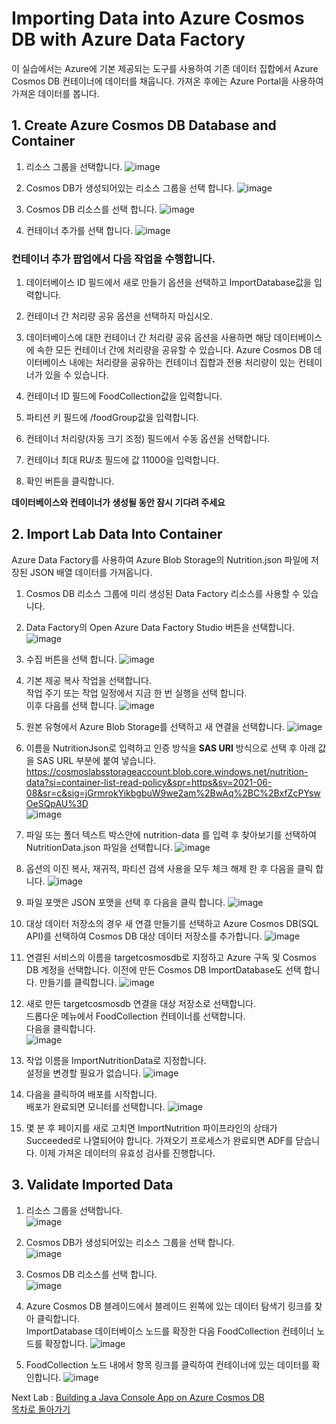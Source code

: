 # Importing Data into Azure Cosmos DB with Azure Data Factory
이 실습에서는 Azure에 기본 제공되는 도구를 사용하여 기존 데이터 집합에서 Azure Cosmos DB 컨테이너에 데이터를 채웁니다. 
가져온 후에는 Azure Portal을 사용하여 가져온 데이터를 봅니다.

## 1. Create Azure Cosmos DB Database and Container

1. 리소스 그룹을 선택합니다. 
![image](https://user-images.githubusercontent.com/44718680/182298967-92f8ceb3-773e-48dc-afbb-3c7033bdc07a.png)   

2. Cosmos DB가 생성되어있는 리소스 그룹을 선택 합니다.
![image](https://user-images.githubusercontent.com/44718680/182299036-1d829d6b-ec41-4f63-9a6b-696cbc22cda6.png)   

3. Cosmos DB 리소스를 선택 합니다. 
![image](https://user-images.githubusercontent.com/44718680/182299128-cc7d8aa1-fe5f-4351-b052-4e3431d5a2c9.png)

4. 컨테이너 추가를 선택 합니다. 
![image](https://user-images.githubusercontent.com/44718680/182299322-69d1cd0d-8227-49d8-9edf-ba004e9cf832.png)

### 컨테이너 추가 팝업에서 다음 작업을 수행합니다.

1. 데이터베이스 ID 필드에서 새로 만들기 옵션을 선택하고 ImportDatabase값을 입력합니다.

2. 컨테이너 간 처리량 공유 옵션을 선택하지 마십시오.

3. 데이터베이스에 대한 컨테이너 간 처리량 공유 옵션을 사용하면 해당 데이터베이스에 속한 모든 컨테이너 간에 처리량을 공유할 수 있습니다. Azure Cosmos DB 데이터베이스 내에는 처리량을 공유하는 컨테이너 집합과 전용 처리량이 있는 컨테이너가 있을 수 있습니다.

4. 컨테이너 ID 필드에 FoodCollection값을 입력합니다.

5. 파티션 키 필드에 /foodGroup값을 입력합니다.

6. 컨테이너 처리량(자동 크기 조정) 필드에서 수동 옵션을 선택합니다.

7. 컨테이너 최대 RU/초 필드에 값 11000을 입력합니다.

8. 확인 버튼을 클릭합니다.

**데이터베이스와 컨테이너가 생성될 동안 잠시 기다려 주세요**


## 2. Import Lab Data Into Container
Azure Data Factory를 사용하여 Azure Blob Storage의 Nutrition.json 파일에 저장된 JSON 배열 데이터를 가져옵니다.

1. Cosmos DB 리소스 그룹에 미리 생성된 Data Factory 리소스를 사용할 수 있습니다. 

2. Data Factory의 Open Azure Data Factory Studio 버튼을 선택합니다. 
![image](https://user-images.githubusercontent.com/44718680/182300300-aeaee986-7224-4610-9a84-ad5000645819.png)

3. 수집 버튼을 선택 합니다. 
![image](https://user-images.githubusercontent.com/44718680/182300407-ad97631b-1869-4dab-a3e5-e70713c01e19.png)

4. 기본 제공 복사 작업을 선택합니다.   
   작업 주기 또는 작업 일정에서 지금 한 번 실행을 선택 합니다.   
   이후 다음를 선택 합니다. 
![image](https://user-images.githubusercontent.com/44718680/182300514-c81cee4b-f9d3-4084-8756-94825d36ec9a.png)

5. 원본 유형에서 Azure Blob Storage를 선택하고 새 연결을 선택합니다. 
![image](https://user-images.githubusercontent.com/44718680/182300933-ff1cc8e4-7e03-4706-982d-c6b3160f9eb3.png)

6. 이름을 NutritionJson로 입력하고 인증 방식을 **SAS URI** 방식으로 선택 후 아래 값을 SAS URL 부분에 붙여 넣습니다.   
   https://cosmoslabsstorageaccount.blob.core.windows.net/nutrition-data?si=container-list-read-policy&spr=https&sv=2021-06-08&sr=c&sig=jGrmrokYikbgbuW9we2am%2BwAq%2BC%2BxfZcPYswOeSQpAU%3D   
![image](https://user-images.githubusercontent.com/44718680/182301456-72ede8f4-e9f4-4fc4-866a-5c6af08810a0.png)

7. 파일 또는 폴더 텍스트 박스안에 nutrition-data 를 입력 후 찾아보기를 선택하여 NutritionData.json 파일을 선택합니다.
![image](https://user-images.githubusercontent.com/44718680/182303256-a4638a3a-589e-4fba-a835-d1ca0537f95b.png)

8. 옵션의 이진 복사, 재귀적, 파티션 검색 사용을 모두 체크 해제 한 후 다음을 클릭 합니다.
![image](https://user-images.githubusercontent.com/44718680/182303404-7889e819-84c4-4bc0-aceb-565c76023d32.png)

9. 파일 포맷은 JSON 포맷을 선택 후 다음을 클릭 합니다.
![image](https://user-images.githubusercontent.com/44718680/182303637-5e61dbc0-39db-4795-b623-91e8bc2b0776.png)

10. 대상 데이터 저장소의 경우 새 연결 만들기를 선택하고 Azure Cosmos DB(SQL API)를 선택하여 Cosmos DB 대상 데이터 저장소를 추가합니다.
![image](https://user-images.githubusercontent.com/44718680/182303717-1b3e3256-80dd-498b-a5ed-a85f6e444eb3.png)

11. 연결된 서비스의 이름을 targetcosmosdb로 지정하고 Azure 구독 및 Cosmos DB 계정을 선택합니다. 
    이전에 만든 Cosmos DB ImportDatabase도 선택 합니다.
    만들기를 클릭합니다.
![image](https://user-images.githubusercontent.com/44718680/182304904-3d5a1717-d690-4f9c-abe2-ccccd976e39d.png)

12. 새로 만든 targetcosmosdb 연결을 대상 저장소로 선택합니다.   
    드롭다운 메뉴에서 FoodCollection 컨테이너를 선택합니다.   
    다음을 클릭합니다.   
![image](https://user-images.githubusercontent.com/44718680/182305156-7814df77-16ff-4c7e-b4c5-294513611e03.png)
 
13. 작업 이름을 ImportNutritionData로 지정합니다.   
    설정을 변경할 필요가 없습니다. 
![image](https://user-images.githubusercontent.com/44718680/182305388-5daa39ad-1f61-4b4e-8555-3c748f089d83.png)

14. 다음을 클릭하여 배포를 시작합니다.   
    배포가 완료되면 모니터를 선택합니다.
![image](https://user-images.githubusercontent.com/44718680/182305476-1fe22342-53a0-4594-aed4-35ca904d8638.png)
 
 15. 몇 분 후 페이지를 새로 고치면 ImportNutrition 파이프라인의 상태가 Succeeded로 나열되어야 합니다. 
     가져오기 프로세스가 완료되면 ADF를 닫습니다. 이제 가져온 데이터의 유효성 검사를 진행합니다.

## 3. Validate Imported Data

1. 리소스 그룹을 선택합니다.   
![image](https://user-images.githubusercontent.com/44718680/182298967-92f8ceb3-773e-48dc-afbb-3c7033bdc07a.png)   

2. Cosmos DB가 생성되어있는 리소스 그룹을 선택 합니다.   
![image](https://user-images.githubusercontent.com/44718680/182299036-1d829d6b-ec41-4f63-9a6b-696cbc22cda6.png)   

3. Cosmos DB 리소스를 선택 합니다.   
![image](https://user-images.githubusercontent.com/44718680/182299128-cc7d8aa1-fe5f-4351-b052-4e3431d5a2c9.png)

4. Azure Cosmos DB 블레이드에서 블레이드 왼쪽에 있는 데이터 탐색기 링크를 찾아 클릭합니다.   
   ImportDatabase 데이터베이스 노드를 확장한 다음 FoodCollection 컨테이너 노드를 확장합니다.
![image](https://user-images.githubusercontent.com/44718680/182306049-ed1d0480-4422-4122-8fb8-4f64d018c314.png)

5. FoodCollection 노드 내에서 항목 링크를 클릭하여 컨테이너에 있는 데이터를 확인합니다.
![image](https://user-images.githubusercontent.com/44718680/182306930-f0deb9e7-2c03-4d15-a94b-7a4903107372.png)


Next Lab : [Building a Java Console App on Azure Cosmos DB](https://github.com/Eivissa/CosmosDB-HandsOn-Workshop/blob/main/HandsonLabs/Lab03.md#querying-in-azure-cosmos-db)   
[목차로 돌아가기](https://github.com/Eivissa/CosmosDB-HandsOn-Workshop#8-java-lab-guides)

